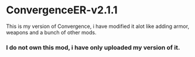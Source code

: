 # ConvergenceER-v2.1.1
This is my version of Convergence, i have modified it alot like adding armor, weapons and a bunch of other mods.

### I do not own this mod, i have only uploaded my version of it.
